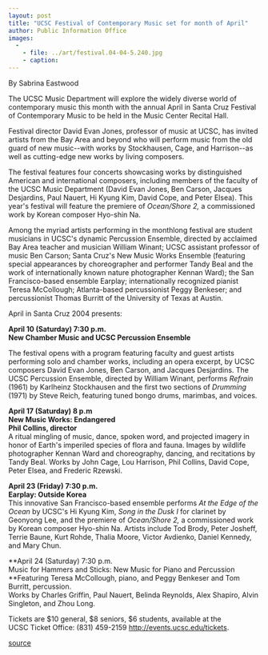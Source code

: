 ```yaml
---
layout: post
title: "UCSC Festival of Contemporary Music set for month of April"
author: Public Information Office
images:
  -
    - file: ../art/festival.04-04-5.240.jpg
    - caption: 
---
```


By Sabrina Eastwood  

The UCSC Music Department will explore the widely diverse world of contemporary music this month with the annual April in Santa Cruz Festival of Contemporary Music to be held in the Music Center Recital Hall.  

Festival director David Evan Jones, professor of music at UCSC, has invited artists from the Bay Area and beyond who will perform music from the old guard of new music--with works by Stockhausen, Cage, and Harrison--as well as cutting-edge new works by living composers.  

The festival features four concerts showcasing works by distinguished American and international composers, including members of the faculty of the UCSC Music Department (David Evan Jones, Ben Carson, Jacques Desjardins, Paul Nauert, Hi Kyung Kim, David Cope, and Peter Elsea). This year's festival will feature the premiere of _Ocean/Shore 2,_ a commissioned work by Korean composer Hyo-shin Na.  

Among the myriad artists performing in the monthlong festival are student musicians in UCSC's dynamic Percussion Ensemble, directed by acclaimed Bay Area teacher and musician William Winant; UCSC assistant professor of music Ben Carson; Santa Cruz's New Music Works Ensemble (featuring special appearances by choreographer and performer Tandy Beal and the work of internationally known nature photographer Kennan Ward); the San Francisco-based ensemble Earplay; internationally recognized pianist Teresa McCollough; Atlanta-based percussionist Peggy Benkeser; and percussionist Thomas Burritt of the University of Texas at Austin.  

April in Santa Cruz 2004 presents:  

**April 10 (Saturday) 7:30 p.m.  
New Chamber Music and UCSC Percussion Ensemble**  

The festival opens with a program featuring faculty and guest artists performing solo and chamber works, including an opera excerpt, by UCSC composers David Evan Jones, Ben Carson, and Jacques Desjardins. The UCSC Percussion Ensemble, directed by William Winant, performs _Refrain_ (1961) by Karlheinz Stockhausen and the first two sections of _Drumming_ (1971) by Steve Reich, featuring tuned bongo drums, marimbas, and voices.  

**April 17 (Saturday) 8 p.m   
New Music Works: Endangered**  
**Phil Collins, director**  
A ritual mingling of music, dance, spoken word, and projected imagery in honor of Earth's imperiled species of flora and fauna. Images by wildlife photographer Kennan Ward and choreography, dancing, and recitations by Tandy Beal. Works by John Cage, Lou Harrison, Phil Collins, David Cope, Peter Elsea, and Frederic Rzewski.  

**April 23 (Friday) 7:30 p.m.  
Earplay: Outside Korea**  
This innovative San Francisco-based ensemble performs _At the Edge of the Ocean_ by UCSC's Hi Kyung Kim, _Song in the Dusk I_ for clarinet by Geonyong Lee, and the premiere of _Ocean/Shore 2,_ a commissioned work by Korean composer Hyo-shin Na. Artists include Tod Brody, Peter Josheff, Terrie Baune, Kurt Rohde, Thalia Moore, Victor Avdienko, Daniel Kennedy, and Mary Chun.  

**April 24 (Saturday) 7:30 p.m.  
Music for Hammers and Sticks: New Music for Piano and Percussion  
**Featuring Teresa McCollough, piano, and Peggy Benkeser and Tom Burritt, percussion.  
Works by Charles Griffin, Paul Nauert, Belinda Reynolds, Alex Shapiro, Alvin Singleton, and Zhou Long.  

Tickets are $10 general, $8 seniors, $6 students, available at the   
UCSC Ticket Office: (831) 459-2159 <http://events.ucsc.edu/tickets>.  

[source](http://www1.ucsc.edu/currents/03-04/04-05/festival.html "Permalink to festival")
